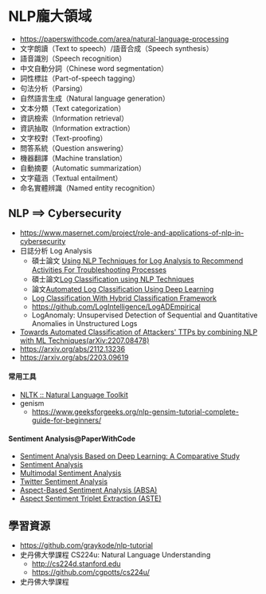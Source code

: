 # NLP龐大領域
- https://paperswithcode.com/area/natural-language-processing
- 文字朗讀（Text to speech）/語音合成（Speech synthesis）
- 語音識別（Speech recognition）
- 中文自動分詞（Chinese word segmentation）
- 詞性標註（Part-of-speech tagging）
- 句法分析（Parsing）
- 自然語言生成（Natural language generation）
- 文本分類（Text categorization）
- 資訊檢索（Information retrieval）
- 資訊抽取（Information extraction）
- 文字校對（Text-proofing）
- 問答系統（Question answering）
- 機器翻譯（Machine translation）
- 自動摘要（Automatic summarization）
- 文字蘊涵（Textual entailment）
- 命名實體辨識（Named entity recognition）
## NLP ==> Cybersecurity
- https://www.masernet.com/project/role-and-applications-of-nlp-in-cybersecurity
- 日誌分析 Log Analysis
  - 碩士論文 [Using NLP Techniques for Log Analysis to Recommend Activities For Troubleshooting Processes](https://www.diva-portal.org/smash/get/diva2:1523606/FULLTEXT01.pdf)
  - 碩士論文[Log Classification using NLP Techniques](https://odr.chalmers.se/server/api/core/bitstreams/4933bbd6-bdbe-4b98-a609-a4f316fd3c2d/content)
  - 論文[Automated Log Classification Using Deep Learning](https://www.sciencedirect.com/science/article/pii/S1877050923001503)
  - [Log Classification With Hybrid Classification Framework](https://github.com/codebasics/project-nlp-log-classification)
  - https://github.com/LogIntelligence/LogADEmpirical
  - LogAnomaly: Unsupervised Detection of Sequential and Quantitative Anomalies in Unstructured Logs
- [Towards Automated Classification of Attackers' TTPs by combining NLP with ML Techniques(arXiv:2207.08478)](https://arxiv.org/abs/2207.08478)
- https://arxiv.org/abs/2112.13236
- https://arxiv.org/abs/2203.09619

#### 常用工具
- [NLTK :: Natural Language Toolkit](https://www.nltk.org/)
- genism
  - https://www.geeksforgeeks.org/nlp-gensim-tutorial-complete-guide-for-beginners/ 

#### Sentiment Analysis@PaperWithCode
- [Sentiment Analysis Based on Deep Learning: A Comparative Study](https://arxiv.org/pdf/2006.03541v1)
- [Sentiment Analysis]()
- [Multimodal Sentiment Analysis](https://paperswithcode.com/task/multimodal-sentiment-analysis)
- [Twitter Sentiment Analysis](https://paperswithcode.com/task/multimodal-sentiment-analysis)
- [Aspect-Based Sentiment Analysis (ABSA)](https://paperswithcode.com/task/aspect-based-sentiment-analysis)
- [Aspect Sentiment Triplet Extraction (ASTE) ](https://paperswithcode.com/task/aspect-sentiment-triplet-extraction)

## 學習資源
- https://github.com/graykode/nlp-tutorial
- 史丹佛大學課程 CS224u: Natural Language Understanding
  - http://cs224d.stanford.edu
  - https://github.com/cgpotts/cs224u/
- 史丹佛大學課程 

